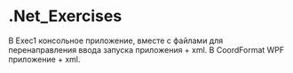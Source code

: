 # .Net_Exercises
В Exec1 консольное приложение, вместе с файлами для перенаправления ввода запуска приложения + xml.
В CoordFormat WPF приложение + xml.
